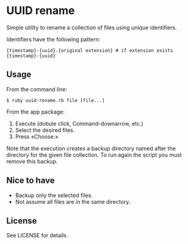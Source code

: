 # UUID rename

Simple utility to rename a collection of files using unique identifiers.

Identifiers have the following pattern:

    {timestamp}-{uuid}.{original extension} # if extension exists
    {timestamp}-{uuid}


## Usage

From the command line:

    $ ruby uuid-rename.rb file [file...]

From the app package:

1. Execute (dobule click, Command-downarrow, etc.)
2. Select the desired files.
3. Press «Choose.»

Note that the execution creates a backup directory named after the directory
for the given file collection. To run again the script you must remove this
backup.


## Nice to have

* Backup only the selected files.
* Not assume all files are in the same directory.


## License

See LICENSE for details.
